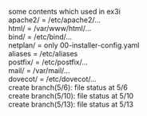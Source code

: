 some contents which used in ex3i  
apache2/ = /etc/apache2/...  
html/ = /var/www/html/...  
bind/ = /etc/bind/...  
netplan/ = only 00-installer-config.yaml  
aliases = /etc/aliases  
postfix/ = /etc/postfix/...  
mail/ = /var/mail/...  
dovecot/ = /etc/dovecot/...  
create branch(5/6): file status at 5/6  
create branch(5/10): file status at 5/10  
create branch(5/13): file status at 5/13  

